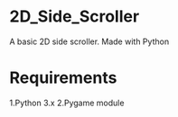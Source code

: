 # 2D_Side_Scroller
A basic 2D side scroller. Made with Python
# Requirements
1.Python 3.x
2.Pygame module
